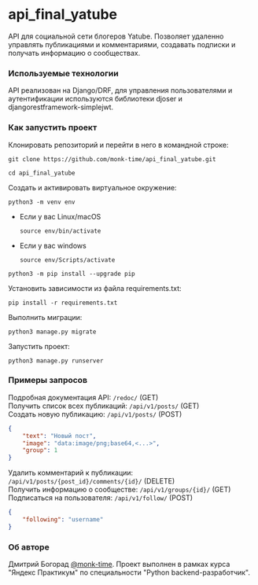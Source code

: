 # api_final_yatube
API для социальной сети блогеров Yatube. Позволяет удаленно управлять публикациями и комментариями, создавать подписки и получать информацию о сообществах.

### Используемые технологии
API реализован на Django/DRF, для управления пользователями и аутентификации используются библиотеки djoser и djangorestframework-simplejwt.

### Как запустить проект
Клонировать репозиторий и перейти в него в командной строке:

```
git clone https://github.com/monk-time/api_final_yatube.git
```

```
cd api_final_yatube
```

Cоздать и активировать виртуальное окружение:

```
python3 -m venv env
```

* Если у вас Linux/macOS

    ```
    source env/bin/activate
    ```

* Если у вас windows

    ```
    source env/Scripts/activate
    ```

```
python3 -m pip install --upgrade pip
```

Установить зависимости из файла requirements.txt:

```
pip install -r requirements.txt
```

Выполнить миграции:

```
python3 manage.py migrate
```

Запустить проект:

```
python3 manage.py runserver
```

### Примеры запросов
Подробная документация API: `/redoc/` (GET)\
Получить список всех публикаций: `/api/v1/posts/` (GET)\
Создать новую публикацию: `/api/v1/posts/` (POST)
```json
{
    "text": "Новый пост",
    "image": "data:image/png;base64,<...>",
    "group": 1
}
```
Удалить комментарий к публикации: `/api/v1/posts/{post_id}/comments/{id}/` (DELETE)\
Получить информацию о сообществе: `/api/v1/groups/{id}/` (GET)\
Подписаться на пользователя: `/api/v1/follow/` (POST)
```json
{
    "following": "username"
}
```

### Об авторе
Дмитрий Богорад [@monk-time](https://github.com/monk-time). Проект выполнен в рамках курса "Яндекс Практикум" по специальности "Python backend-разработчик".
